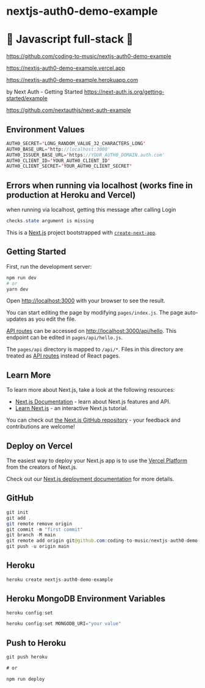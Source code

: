 # nextjs-auth0-demo-example

# 🚀 Javascript full-stack 🚀

https://github.com/coding-to-music/nextjs-auth0-demo-example

https://nextjs-auth0-demo-example.vercel.app

https://nextjs-auth0-demo-example.herokuapp.com

by Next Auth - Getting Started https://next-auth.js.org/getting-started/example

https://github.com/nextauthjs/next-auth-example

## Environment Values

```java
AUTH0_SECRET='LONG_RANDOM_VALUE_32_CHARACTERS_LONG'
AUTH0_BASE_URL='http://localhost:3000'
AUTH0_ISSUER_BASE_URL='https://YOUR_AUTH0_DOMAIN.auth.com'
AUTH0_CLIENT_ID='YOUR_AUTH0_CLIENT_ID'
AUTH0_CLIENT_SECRET='YOUR_AUTH0_CLIENT_SECRET'
```

## Errors when running via localhost (works fine in production at Heroku and Vercel)

when running via localhost, getting this message after calling Login

```java
checks.state argument is missing
```

This is a [Next.js](https://nextjs.org/) project bootstrapped with [`create-next-app`](https://github.com/vercel/next.js/tree/canary/packages/create-next-app).

## Getting Started

First, run the development server:

```bash
npm run dev
# or
yarn dev
```

Open [http://localhost:3000](http://localhost:3000) with your browser to see the result.

You can start editing the page by modifying `pages/index.js`. The page auto-updates as you edit the file.

[API routes](https://nextjs.org/docs/api-routes/introduction) can be accessed on [http://localhost:3000/api/hello](http://localhost:3000/api/hello). This endpoint can be edited in `pages/api/hello.js`.

The `pages/api` directory is mapped to `/api/*`. Files in this directory are treated as [API routes](https://nextjs.org/docs/api-routes/introduction) instead of React pages.

## Learn More

To learn more about Next.js, take a look at the following resources:

- [Next.js Documentation](https://nextjs.org/docs) - learn about Next.js features and API.
- [Learn Next.js](https://nextjs.org/learn) - an interactive Next.js tutorial.

You can check out [the Next.js GitHub repository](https://github.com/vercel/next.js/) - your feedback and contributions are welcome!

## Deploy on Vercel

The easiest way to deploy your Next.js app is to use the [Vercel Platform](https://vercel.com/new?utm_medium=default-template&filter=next.js&utm_source=create-next-app&utm_campaign=create-next-app-readme) from the creators of Next.js.

Check out our [Next.js deployment documentation](https://nextjs.org/docs/deployment) for more details.

## GitHub

```java
git init
git add .
git remote remove origin
git commit -m "first commit"
git branch -M main
git remote add origin git@github.com:coding-to-music/nextjs-auth0-demo-example.git
git push -u origin main
```

## Heroku

```java
heroku create nextjs-auth0-demo-example

```

## Heroku MongoDB Environment Variables

```java
heroku config:set

heroku config:set MONGODB_URI="your value"
```

## Push to Heroku

```java
git push heroku

# or

npm run deploy
```
